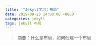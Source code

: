```yaml
---
title:  "Jekyll学习：布局"
date: 2019-09-23 14:00:00 +0800
categories: jekyll
tags: jekyll 布局
---
```

> 摘要：什么是布局，如何创建一个布局

